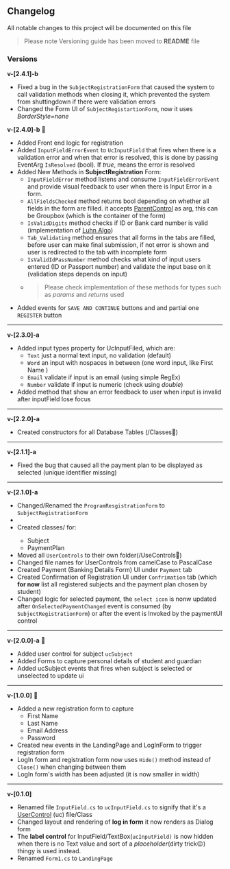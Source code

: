 ﻿## Changelog
All notable changes to this project will be documented on this file

> Please note Versioning guide has been moved to **README** file

### Versions

**v-[2.4.1]-b**
 - Fixed a bug in the `SubjectRegistrationForm` that caused the system to call validation methods when closing it, which prevented the system from shuttingdown if there were validation errors
 - Changed the Form UI of `SubjectRegistartionForm`, now it uses *BorderStyle=none*

**v-[2.4.0]-b** 🌿
 - Added Front end logic for registration
 - Added `InputFieldErrorEvent` to `UcInputField` that fires when there is a validation error and when that error is resolved, this is done by passing EventArg `IsResolved` (bool). If *true*, means the error is resolved
 - Added New Methods in **SubjectRegistration** Form:
   - `InputFieldError` method listens and consume `InputFieldErrorEvent` and provide visual feedback to user when there is Input Error in a form.
   - `AllFieldsChecked` method returns bool depending on whether all fields in the form are filled. it accepts [ParentControl](https://docs.microsoft.com/en-us/dotnet/api/system.windows.forms.control.parent?view=net-5.0) as arg, this can be Groupbox (which is the container of the form)
   - `IsValidDigits` method checks if ID or Bank card number is valid (implementation of [Luhn Algo](https://en.wikipedia.org/wiki/Luhn_algorithm)) 
   - `Tab_Validating` method ensures that all forms in the tabs are filled, before user can make final submission, if not error is shown and user is redirected to the tab with incomplete form
   - `IsValidIdPassNumber` method checks what kind of input users entered (ID or Passport number) and validate the input base on it (validation steps depends on input)
   - > Please check implementation of these methods for types such as *params* and *returns* used
 - Added events for `SAVE AND CONTINUE` buttons and and partial one `REGISTER` button
--------------------------

**v-[2.3.0]-a**
 - Added input types property for UcInputFiled, which are:
   - `Text` just a normal text input, no validation (default)
   - `Word` an input with nospaces in between (one word input, like First Name )
   - `Email` validate if input is an email (using simple RegEx)
   - `Number` validate if input is numeric (check using *double*)
  - Added method that show an error feedback to user when input is invalid after inputField lose focus
---------------------------

**v-[2.2.0]-a**
 - Created constructors for all Database Tables (/Classes📁)
---------------------------

**v-[2.1.1]-a**
 - Fixed the bug that caused all the payment plan to be displayed as selected (unique identifier missing)
--------------------------

**v-[2.1.0]-a**
 - Changed/Renamed the `ProgramResgistrationForm` to `SubjectRegistrationForm`
 - 
 - Created classes/<constructors> for:
   - Subject
   - PaymentPlan
 - Moved all `UserControls` to their own folder(/UseControls📁)
 - Changed file names for UserControls from camelCase to PascalCase
 - Created Payment (Banking Details Form) UI under `Payment` tab
 - Created Confirmation of Registration UI under `Confrimation` tab (which **for now** list all registered subjects and the payment plan chosen by student)
 - Changed logic for selected payment, the `select icon` is nonw updated after `OnSelectedPaymentChanged` event is consumed (by `SubjectRegistrationForm`) or after the event is Invoked by the paymentUI control
------------------------
 
**v-[2.0.0]-a** 🌿
 - Added user control for subject `ucSubject`
 - Added Forms to capture personal details of student and guardian
 - Added ucSubject events that fires when subject is selected or unselected to update ui 
-------------------------
 
**v-[1.0.0]** 🌿
 - Added a new registration form to capture
   - First Name
   - Last Name
   - Email Address
   - Password
 - Created new events in the LandingPage and LogInForm to trigger registration form
 - LogIn form and registration form now uses `Hide()` method instead of `Close()` when changing between them
 - LogIn form's width has been adjusted (it is now smaller in width) 
------------------------
 
**v-[0.1.0]**

 - Renamed file `InputField.cs`  to `ucInputField.cs` to signify that it's a [UserControl](https://docs.microsoft.com/en-us/dotnet/api/system.windows.forms.usercontrol?view=netframework-4.6) (uc) file/Class
 - Changed layout and rendering of **log in form** it now renders as Dialog form
 - The **label control** for InputField/TextBox(`ucInputField)` is now hidden  when there is no Text value and sort of a *placeholder*(dirty trick😉)  thingy  is used instead.
 - Renamed `Form1.cs` to `LandingPage`
